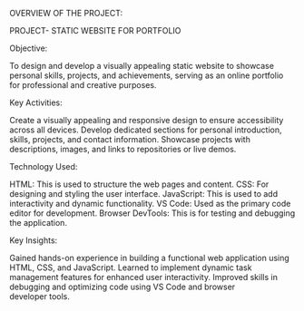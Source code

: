 OVERVIEW OF THE PROJECT:

PROJECT- STATIC WEBSITE FOR
PORTFOLIO

Objective:

To design and develop a visually appealing static website to showcase personal skills, projects, and achievements, serving as an online portfolio for professional and creative purposes.

Key Activities:

Create a visually appealing and responsive design to ensure accessibility across all devices.
Develop dedicated sections for personal introduction, skills, projects, and contact information.
Showcase projects with descriptions, images, and links to repositories or live demos.

Technology Used:

HTML: This is used to structure the web pages and content.
CSS: For designing and styling the user interface.
JavaScript: This is used to add interactivity and dynamic functionality.
VS Code: Used as the primary code editor for development.
Browser DevTools: This is for testing and debugging the application.

Key Insights:

Gained hands-on experience in building a functional web application using HTML, CSS, and JavaScript.
Learned to implement dynamic task management features for enhanced user interactivity.
Improved skills in debugging and optimizing code using VS Code and browser developer tools.
